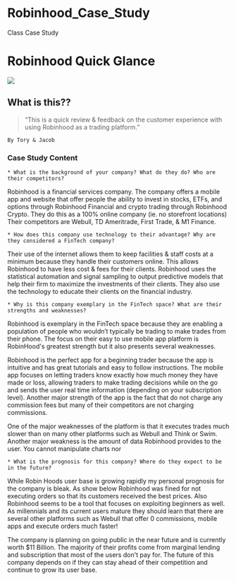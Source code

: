 # Robinhood_Case_Study
Class Case Study 
# Robinhood Quick Glance

![](https://www.bankrate.com/2019/01/25123256/How-to-buy-stocks.jpg)

## What is this??

> “This is a quick review & feedback on the customer experience with using Robinhood as a trading platform.”

` By Tory & Jacob `

### Case Study Content 

    * What is the background of your company? What do they do? Who are their competitors?
Robinhood is a financial services company. The company offers a mobile app and website that offer people the ability to invest in stocks, ETFs, and options through Robinhood Financial and crypto trading through Robinhood Crypto. They do this as a 100% online company (ie. no storefront locations)
Their competitors are Webull, TD Ameritrade, First Trade, & M1 Finance.

    * How does this company use technology to their advantage? Why are they considered a FinTech company?
Their use of the internet allows them to keep facilities & staff costs at a minimum because they handle their customers online. This allows Robinhood to have less cost & fees for their clients.
Robinhood uses the statistical automation and signal sampling to output predictive models that help their firm to maximize the investments of their clients. They also use the technology to educate their clients on the financial industry.


    * Why is this company exemplary in the FinTech space? What are their strengths and weaknesses?


Robinhood is exemplary in the FinTech space because they are enabling a population of people who wouldn’t typically be trading to make trades from their phone. The focus on their easy to use mobile app platform is RobinHood's greatest strength but it also presents several weaknesses.

Robinhood is the perfect app for a beginning trader because the app is intuitive and has great tutorials and easy to follow instructions. The mobile app focuses on letting traders know exactly how much money they have made or loss, allowing traders to make trading decisions while on the go and sends the user real time information (depending on your subscription level). Another major strength of the app is the fact that do not charge any commission fees but many of their competitors are not charging commissions.

One of the major weaknesses of the platform is that it executes trades much slower than on many other platforms such as Webull and Think or Swim. Another major weakness is the amount of data Robinhood provides to the user. You cannot manipulate charts nor 

    * What is the prognosis for this company? Where do they expect to be in the future?

While Robin Hoods user base is growing rapidly my personal prognosis for the company is bleak. As show below Robinhood was fined for not executing orders so that its customers received the best prices. Also Robinhood seems to be a tool that focuses on exploiting beginners as well. As millennials and its current users mature they should learn that there are several other platforms such as Webull that offer 0 commissions, mobile apps and execute orders much faster!

The company is planning on going public in the near future and is currently worth $11 Billion. The majority of their profits come from marginal lending and subscription that most of the users don't pay for. The future of this company depends on if they can stay ahead of their competition and continue to grow its user base. 
 
